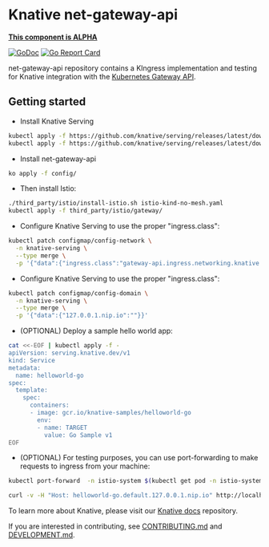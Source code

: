 # Knative net-gateway-api

**[This component is ALPHA](https://github.com/knative/community/tree/main/mechanics/MATURITY-LEVELS.md)**

[![GoDoc](https://godoc.org/knative-sandbox.dev/net-gateway-api?status.svg)](https://godoc.org/knative.dev/net-gateway-api)
[![Go Report Card](https://goreportcard.com/badge/knative-sandbox/net-gateway-api)](https://goreportcard.com/report/knative-sandbox/net-gateway-api)

net-gateway-api repository contains a KIngress implementation and testing for Knative
integration with the
[Kubernetes Gateway API](https://gateway-api.sigs.k8s.io/).

## Getting started

- Install Knative Serving

```bash
kubectl apply -f https://github.com/knative/serving/releases/latest/download/serving-crds.yaml
kubectl apply -f https://github.com/knative/serving/releases/latest/download/serving-core.yaml
```

- Install net-gateway-api

```bash
ko apply -f config/
```

- Then install Istio:

```bash
./third_party/istio/install-istio.sh istio-kind-no-mesh.yaml
kubectl apply -f third_party/istio/gateway/
```

- Configure Knative Serving to use the proper "ingress.class":

```bash
kubectl patch configmap/config-network \
  -n knative-serving \
  --type merge \
  -p '{"data":{"ingress.class":"gateway-api.ingress.networking.knative.dev"}}'
```

- Configure Knative Serving to use the proper "ingress.class":

```bash
kubectl patch configmap/config-domain \
  -n knative-serving \
  --type merge \
  -p '{"data":{"127.0.0.1.nip.io":""}}'
```

- (OPTIONAL) Deploy a sample hello world app:

```bash
cat <<-EOF | kubectl apply -f -
apiVersion: serving.knative.dev/v1
kind: Service
metadata:
  name: helloworld-go
spec:
  template:
    spec:
      containers:
      - image: gcr.io/knative-samples/helloworld-go
        env:
        - name: TARGET
          value: Go Sample v1
EOF
```

- (OPTIONAL) For testing purposes, you can use port-forwarding to make requests
  to ingress from your machine:

```bash
kubectl port-forward  -n istio-system $(kubectl get pod -n istio-system -l "app=istio-ingressgateway" --output=jsonpath="{.items[0].metadata.name}") 8080:8080

curl -v -H "Host: helloworld-go.default.127.0.0.1.nip.io" http://localhost:8080
```

To learn more about Knative, please visit our
[Knative docs](https://github.com/knative/docs) repository.

If you are interested in contributing, see [CONTRIBUTING.md](./CONTRIBUTING.md)
and [DEVELOPMENT.md](./DEVELOPMENT.md).
